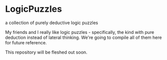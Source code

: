 # LogicPuzzles
a collection of purely deductive logic puzzles

My friends and I really like logic puzzles - specifically, the kind with pure deduction instead of lateral thinking. We're going to compile all of them here for future reference.

This repository will be fleshed out soon.
